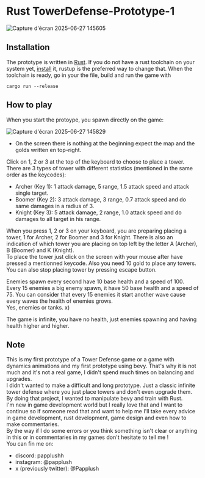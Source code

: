# Rust TowerDefense-Prototype-1

![Capture d'écran 2025-06-27 145605](https://github.com/user-attachments/assets/3555ca56-202c-4f20-8c92-97212f9405b1)

## Installation

The prototype is written in [Rust](https://www.rust-lang.org). If you do not have a rust toolchain on your system 
yet, [install](https://www.rust-lang.org/tools/install) it, rustup is the preferred way to change that. When the toolchain is ready, go in your the file, build and run the
game with

    cargo run --release
    

## How to play

When you start the protoype, you spawn directly on the game: <br>

![Capture d'écran 2025-06-27 145829](https://github.com/user-attachments/assets/7a872ff7-9cca-4c98-b957-e7ab632b58e1)

- On the screen there is nothing at the beginning expect the map and the golds written en top-right. <br>

Click on 1, 2 or 3 at the top of the keyboard to choose to place a tower. <br>
There are 3 types of tower with different statistics (mentioned in the same order as the keycodes): <br>
- Archer (Key 1): 1 attack damage, 5 range, 1.5 attack speed and attack single target. <br>
- Boomer (Key 2): 3 attack damage, 3 range, 0.7 attack speed and do same damages in a radius of 3. <br>
- Knight (Key 3): 5 attack damage, 2 range, 1.0 attack speed and do damages to all target in his range. <br>

When you press 1, 2 or 3 on your keyboard, you are preparing placing a tower, 1 for Archer, 2 for Boomer and 3 for Knight. There is also an indication of which tower you are placing on top left by the letter A (Archer), B (Boomer) and K (Knight). <br>
To place the tower just click on the screen with your mouse after have pressed a mentionned keycode. Also you need 10 gold to place any towers. <br>
You can also stop placing tower by pressing escape button. <br>

Enemies spawn every second have 10 base health and a speed of 100. Every 15 enemies a big enemy spawn, it have 50 base health and a speed of 75. You can consider that every 15 enemies it start another wave cause every waves the health of enemies grows. <br>
Yes, enemies or tanks. x) <br>

The game is infinite, you have no health, just enemies spawning and having health higher and higher. <br>

## Note

This is my first prototype of a Tower Defense game or a game with dynamics animations and my first prototype using bevy. That's why it is not much and it's not a real game, I didn't spend much times on balancing and upgrades. <br>
I didn't wanted to make a difficult and long prototype. Just a classic infinite tower defense where you just place towers and don't even upgrade them. <br>
By doing that project, I wanted to manipulate bevy and train with Rust. <br>
I'm new in game development world but I really love that and I want to continue so if someone read that and want to help me I'll take every advice in game development, rust development, game design and even how to make commentaries. <br>
By the way if I do some errors or you think something isn't clear or anything in this or in commentaries in my games don't hesitate to tell me ! <br>
You can fin me on: <br>
- discord: papplushh <br>
- instagram: @papplush <br>
- x (previously twitter): @Papplush <br>
